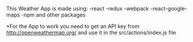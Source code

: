 This Weather App is made using:
-react
-redux
-webpack
-react-google-maps
-npm and other packages

*For the App to work you need to get an API key from http://openweathermap.org/ and use it in the src/actions/index.js file
